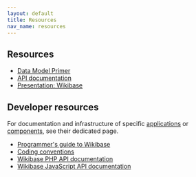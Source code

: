 ```yaml
---
layout: default
title: Resources
nav_name: resources
---
```


## Resources

* [Data Model Primer](https://www.mediawiki.org/wiki/Wikibase/DataModel/Primer)
* [API documentation](https://www.mediawiki.org/wiki/Wikibase/API)
* [Presentation: Wikibase](http://bit.ly/wikibase-smwcon)

## Developer resources

For documentation and infrastructure of specific [applications]({{site.url}}/applications)
or [components]({{site.url}}/applications#components), see their dedicated page.

* [Programmer's guide to Wikibase](https://www.mediawiki.org/wiki/Wikibase/Programmer%27s_guide_to_Wikibase)
* [Coding conventions](https://www.mediawiki.org/wiki/Wikibase/Coding_conventions)
* [Wikibase PHP API documentation](https://doc.wikimedia.org/Wikibase/master/php/)
* [Wikibase JavaScript API documentation](https://doc.wikimedia.org/Wikibase/master/js/)
